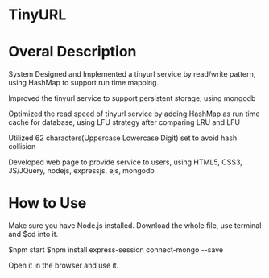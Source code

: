 # TinyURL

# Overal Description
  System Designed and Implemented a tinyurl service by read/write pattern, using HashMap to support run time mapping.

  Improved the tinyurl service to support persistent storage, using mongodb

  Optimized the read speed of tinyurl service by adding HashMap as run time cache for database, using LFU strategy after comparing LRU and LFU

  Utilized 62 characters(Uppercase Lowercase Digit) set to avoid hash collision

  Developed web page to provide service to users, using HTML5, CSS3, JS/JQuery, nodejs, expressjs, ejs, mongodb

  

# How to Use

Make sure you have Node.js installed.
Download the whole file, use terminal and $cd into it.

$npm start
$npm install express-session connect-mongo --save

Open it in the browser and use it.
